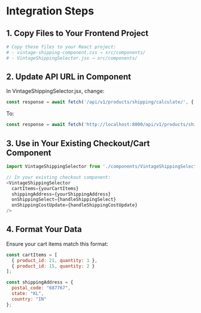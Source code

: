 # Integration Steps

## 1. Copy Files to Your Frontend Project
```bash
# Copy these files to your React project:
# - vintage-shipping-component.css → src/components/
# - VintageShippingSelector.jsx → src/components/
```

## 2. Update API URL in Component
In VintageShippingSelector.jsx, change:
```javascript
const response = await fetch('/api/v1/products/shipping/calculate/', {
```
To:
```javascript
const response = await fetch('http://localhost:8000/api/v1/products/shipping/calculate/', {
```

## 3. Use in Your Existing Checkout/Cart Component
```javascript
import VintageShippingSelector from './components/VintageShippingSelector';

// In your existing checkout component:
<VintageShippingSelector
  cartItems={yourCartItems}
  shippingAddress={yourShippingAddress}
  onShippingSelect={handleShippingSelect}
  onShippingCostUpdate={handleShippingCostUpdate}
/>
```

## 4. Format Your Data
Ensure your cart items match this format:
```javascript
const cartItems = [
  { product_id: 21, quantity: 1 },
  { product_id: 15, quantity: 2 }
];

const shippingAddress = {
  postal_code: "687767",
  state: "KL", 
  country: "IN"
};
```